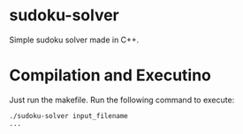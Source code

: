 # sudoku-solver
Simple sudoku solver made in C++.

# Compilation and Executino
Just run the makefile. Run the following command to execute:

```
./sudoku-solver input_filename
...

